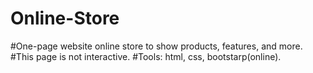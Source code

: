 # Online-Store
#One-page website online store to show products, features, and more.
#This page is not interactive.
#Tools: html, css, bootstarp(online).
